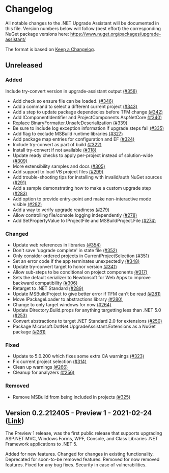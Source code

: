 # Changelog
All notable changes to the .NET Upgrade Assistant will be documented in this file. Version numbers below will follow (best effort) the corresponding NuGet package versions here: https://www.nuget.org/packages/upgrade-assistant/

The format is based on [Keep a Changelog](http://keepachangelog.com/en/1.0.0/).

## Unreleased
### Added
Include try-convert version in upgrade-assistant output [(#358)](https://github.com/dotnet/upgrade-assistant/pull/358)
- Add check so ensure file can be loaded. [(#346)](https://github.com/dotnet/upgrade-assistant/pull/346)
- Add a command to select a different current project [(#343)](https://github.com/dotnet/upgrade-assistant/pull/343)
- Add a step to update package dependecies before TFM change [(#342)](https://github.com/dotnet/upgrade-assistant/pull/342)
- Add IComponentIdentifier and ProjectComponents.AspNetCore [(#340)](https://github.com/dotnet/upgrade-assistant/pull/340)
- Replace BinaryFormatter.UnsafeDeserialization [(#339)](https://github.com/dotnet/upgrade-assistant/pull/339)
- Be sure to include log exception information if upgrade steps fail [(#335)](https://github.com/dotnet/upgrade-assistant/pull/335)
- Add flag to exclude MSBuild runtime libraries [(#327)](https://github.com/dotnet/upgrade-assistant/pull/327)
- Add package map entries for configuration and EF [(#324)](https://github.com/dotnet/upgrade-assistant/pull/324)
- Include try-convert as part of build [(#322)](https://github.com/dotnet/upgrade-assistant/pull/322)
- Install try-convert if not available [(#318)](https://github.com/dotnet/upgrade-assistant/pull/318)
- Update ready checks to apply per-project instead of solution-wide [(#309)](https://github.com/dotnet/upgrade-assistant/pull/309)
- More extensibility samples and docs [(#305)](https://github.com/dotnet/upgrade-assistant/pull/305)
- Add support to load VB project files [(#299)](https://github.com/dotnet/upgrade-assistant/pull/299)
- Add trouble-shooting tips for installing with invalid/auth NuGet sources [(#291)](https://github.com/dotnet/upgrade-assistant/pull/291)
- Add a sample demonstrating how to make a custom upgrade step [(#283)](https://github.com/dotnet/upgrade-assistant/pull/283)
- Add option to provide entry-point and make non-interactive mode visible [(#282)](https://github.com/dotnet/upgrade-assistant/pull/282)
- Add a way to verify upgrade readiness [(#279)](https://github.com/dotnet/upgrade-assistant/pull/279)
- Allow controlling file/console logging independently [(#278)](https://github.com/dotnet/upgrade-assistant/pull/278)
- Add SetPropertyValue to IProjectFile and MSBuildProject.File [(#274)](https://github.com/dotnet/upgrade-assistant/pull/274)

### Changed
- Update web references in libraries [(#354)](https://github.com/dotnet/upgrade-assistant/pull/354)
- Don't save 'upgrade complete' in state file [(#352)](https://github.com/dotnet/upgrade-assistant/pull/352)
- Only consider ordered projects in CurrentProjectSelection [(#351)](https://github.com/dotnet/upgrade-assistant/pull/351)
- Set an error code if the app terminates unexpectedly [(#348)](https://github.com/dotnet/upgrade-assistant/pull/348)
- Update try-convert target to honor version [(#341)](https://github.com/dotnet/upgrade-assistant/pull/341)
- Allow sub-steps to be conditional on project components [(#317)](https://github.com/dotnet/upgrade-assistant/pull/317)
- Sets the default serializer to Newtonsoft for Web Apps to improve backward compatibility [(#306)](https://github.com/dotnet/upgrade-assistant/pull/306)
- Retarget to .NET Standard [(#289)](https://github.com/dotnet/upgrade-assistant/pull/289)
- Update MSBuildProject to give better error if TFM can't be read [(#281)](https://github.com/dotnet/upgrade-assistant/pull/281)
- Move IPackageLoader to abstractions library [(#280)](https://github.com/dotnet/upgrade-assistant/pull/280)
- Change to only target windows for now [(#264)](https://github.com/dotnet/upgrade-assistant/pull/264)
- Update Directory.Build.props for anything targetting less than .NET 5.0 [(#253)](https://github.com/dotnet/upgrade-assistant/pull/253)
- Convert abstractions to target .NET Standard 2.0 for extensions [(#250)](https://github.com/dotnet/upgrade-assistant/pull/250)
- Package Microsoft.DotNet.UpgradeAssistant.Extensions as a NuGet package [(#261)](https://github.com/dotnet/upgrade-assistant/pull/261)

### Fixed
- Update to 5.0.200 which fixes some extra CA warnings [(#323)](https://github.com/dotnet/upgrade-assistant/pull/323)
- Fix current project selection [(#314)](https://github.com/dotnet/upgrade-assistant/pull/314)
- Clean up warnings [(#266)](https://github.com/dotnet/upgrade-assistant/pull/266)
- Cleanup for analyzers [(#256)](https://github.com/dotnet/upgrade-assistant/pull/256)

### Removed
- Remove MSBuild from being included in projects [(#325)](https://github.com/dotnet/upgrade-assistant/pull/325)


## Version 0.2.212405 - Preview 1 - 2021-02-24  ([Link](https://www.nuget.org/packages/upgrade-assistant/0.2.212405))

The Preview 1 release, was the first public release that supports upgrading ASP.NET MVC, Windows Forms, WPF, Console, and Class Libraries .NET Framework applications to .NET 5.



Added for new features.
Changed for changes in existing functionality.
Deprecated for soon-to-be removed features.
Removed for now removed features.
Fixed for any bug fixes.
Security in case of vulnerabilities.
